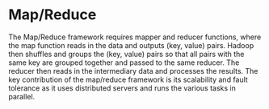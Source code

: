 # Map/Reduce

The Map/Reduce framework requires mapper and reducer functions, where the map function reads in the data and outputs (key, value) pairs. Hadoop then shuffles and groups the (key, value) pairs so that all pairs with the same key are grouped together and passed to the same reducer. The reducer then reads in the intermediary data and processes the results. The key contribution of the map/reduce framework is its scalability and fault tolerance as it uses distributed servers and runs the various tasks in parallel.
